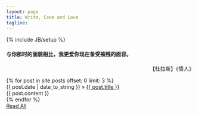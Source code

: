 ```yaml
---
layout: page
title: Write, Code and Love
tagline:
---
```

{% include JB/setup %}

<p align="right"> <h4>  与你那时的面貌相比，我更爱你现在备受摧残的面容。 </h4> </p>
<p align="right"> 【杜拉斯】《情人》 </p>
{% for post in site.posts offset: 0 limit: 3 %}
<div class="customed_post">
    <div class="post_info">
        <span class="post_title">{{ post.date | date_to_string }}</span>
    &raquo; <a href="{{ BASE_PATH }}{{ post.url }}">{{ post.title }}</a>
    </div>
    <div class="post_content">
        {{ post.content }}
    </div>
</div>
{% endfor %}

<div class="continue">
    <a href="/pages/archive.html"><i class="fa fa-hand-o-left fa-3x"></i> Read All </a>
</div>
